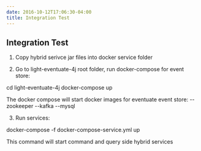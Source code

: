 ```yaml
---
date: 2016-10-12T17:06:30-04:00
title: Integration Test
---
```


## Integration Test

1. Copy hybrid serivce jar files into docker service folder

2. Go to light-eventuate-4j root folder, run docker-compose for event store:

  cd light-eventuate-4j
  docker-compose up

  The docker compose will start docker images for  eventuate event store:
     -- zookeeper
     --kafka
     --mysql

3. Run services:

  docker-compose -f docker-compose-service.yml up

  This command will start command and query side hybrid services


